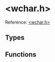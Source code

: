# \<wchar.h\>

Reference: [\<wchar.h\>](https://en.cppreference.com/w/c/wchar)

## Types

## Functions

